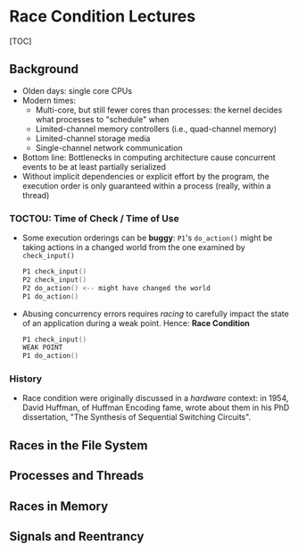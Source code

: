 # Race Condition Lectures

[TOC]

## Background

- Olden days: single core CPUs
- Modern times:
    - Multi-core, but still fewer cores than processes: the kernel decides what processes to "schedule" when
    - Limited-channel memory controllers (i.e., quad-channel memory)
    - Limited-channel storage media
    - Single-channel network communication
- Bottom line: Bottlenecks in computing architecture cause concurrent events to be at least partially serialized
- Without implicit dependencies or explicit effort by the program, the execution order is only guaranteed within a process (really, within a thread)

### TOCTOU: Time of Check / Time of Use

- Some execution orderings can be **buggy**: `P1`'s `do_action()` might be taking actions in a changed world from the one examined by `check_input()`
    ```c
    P1 check_input()
    P2 check_input()
    P2 do_action() <-- might have changed the world
    P1 do_action()
    ```

- Abusing concurrency errors requires *racing* to carefully impact the state of an application during a weak point. Hence: **Race Condition**
    ```c
    P1 check_input()
    WEAK POINT
    P1 do_action()
    ```

### History

- Race condition were originally discussed in a *hardware* context: in 1954, David Huffman, of Huffman Encoding fame, wrote about them in his PhD dissertation, "The Synthesis of Sequential Switching Circuits".

## Races in the File System

## Processes and Threads

## Races in Memory

## Signals and Reentrancy
